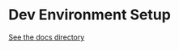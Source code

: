 # Dev Environment Setup

[See the docs directory](https://github.com/akiryk/dev_environment_setup/tree/master/docs)

